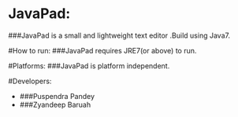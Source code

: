 # JavaPad:
   ###JavaPad is a small and lightweight text editor .Build using Java7.

#How to run:
   ###JavaPad requires JRE7(or above) to run.
   
#Platforms:
  ###JavaPad is platform independent.
  
#Developers:
  - ###Puspendra Pandey
  - ###Zyandeep Baruah
